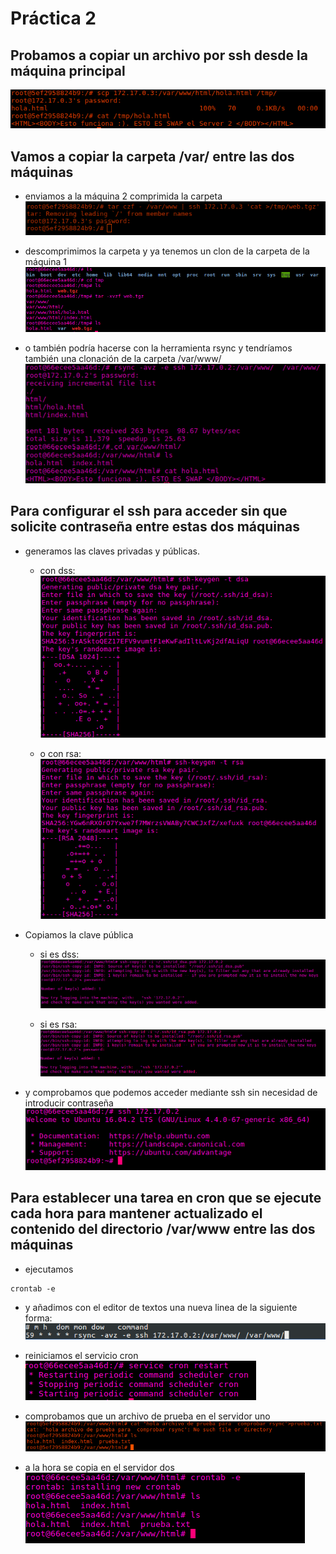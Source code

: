 # Práctica 2
## Probamos a copiar un archivo por ssh desde la máquina principal

![img](https://github.com/donas11/swap1617/blob/master/Prácticas/Práctica2/1.png)

## Vamos a copiar la carpeta /var/ entre las dos máquinas

  * enviamos a la máquina 2 comprimida la carpeta
  ![img](https://github.com/donas11/swap1617/blob/master/Prácticas/Práctica2/2.png)

  * descomprimimos la carpeta y ya tenemos un clon de la carpeta de la máquina 1
  ![img](https://github.com/donas11/swap1617/blob/master/Prácticas/Práctica2/3.png)

  * o también podría hacerse con la herramienta rsync y tendríamos también una clonación de la carpeta /var/www/
  ![img](https://github.com/donas11/swap1617/blob/master/Prácticas/Práctica2/4.png)

## Para configurar el ssh para acceder sin que solicite contraseña entre estas dos máquinas 
* generamos las claves privadas y públicas.

  * con dss:
  ![img](https://github.com/donas11/swap1617/blob/master/Prácticas/Práctica2/5dss.png)

  * o con rsa:
  ![img](https://github.com/donas11/swap1617/blob/master/Prácticas/Práctica2/5rsa.png)

* Copiamos la clave pública
  
  * si es dss:
  ![img](https://github.com/donas11/swap1617/blob/master/Prácticas/Práctica2/6dss.png)

  * si es rsa:
  ![img](https://github.com/donas11/swap1617/blob/master/Prácticas/Práctica2/6rsa.png)

* y comprobamos que podemos acceder mediante ssh sin necesidad de introducir contraseña
![img](https://github.com/donas11/swap1617/blob/master/Prácticas/Práctica2/7.png)

## Para establecer una tarea en cron que se ejecute cada hora para mantener actualizado el contenido del directorio /var/www entre las dos máquinas
  * ejecutamos 
~~~
crontab -e
~~~
  * y añadimos con el editor de textos una nueva linea de la siguiente forma:
  ![img](https://github.com/donas11/swap1617/blob/master/Prácticas/Práctica2/8.png)

  * reiniciamos el servicio cron
  ![img](https://github.com/donas11/swap1617/blob/master/Prácticas/Práctica2/9.png)

  * comprobamos que un archivo de prueba en el servidor uno
  ![img](https://github.com/donas11/swap1617/blob/master/Prácticas/Práctica2/10.png)

  * a la hora se copia en el servidor dos
  ![img](https://github.com/donas11/swap1617/blob/master/Prácticas/Práctica2/11.png)


